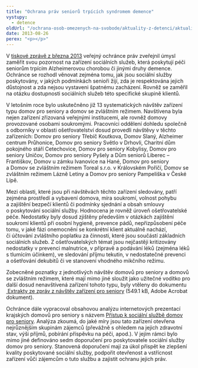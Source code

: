 ```yaml
---
title: "Ochrana práv seniorů trpících syndromem demence"
vystupy:
  - detence
oldUrl: "/ochrana-osob-omezenych-na-svobode/aktuality-z-detenci/aktuality-z-detenci-2013/ochrana-prav-senioru-trpicich-syndromem-demence/"
date: 2013-08-26
perex: "<p></p>"
---
```


<!-- imported from the old website -->

<p>V <a href="https://www.ochrance.cz/tiskove-zpravy/tiskove-zpravy-2013/zaostreno-na-peci-o-seniory/">tiskové zprávě z března 2013</a> veřejný ochránce práv zveřejnil úmysl zaměřit svou pozornost na zařízení sociálních služeb, která poskytují péči seniorům trpícím Alzheimerovou chorobou či jinými druhy demence. Ochránce se rozhodl věnovat zejména tomu, jak jsou sociální služby poskytovány, v jakých podmínkách senioři žijí, zda je respektována jejich důstojnost a zda nejsou vystaveni špatnému zacházení. Rovněž se zaměřil na otázku dostupnosti sociálních služeb této specifické skupině klientů.  </p><p>V letošním roce bylo uskutečněno již 13 systematických návštěv zařízení typu domov pro seniory a domov se zvláštním režimem. Navštívena byla nejen zařízení zřizovaná veřejnými institucemi, ale rovněž domovy provozované osobami soukromými. Pracovníci oddělení dohledu společně s odborníky v oblasti ošetřovatelství dosud provedli návštěvy v těchto zařízeních: Domov pro seniory Třebíč Koutkova, Domov Slaný, Alzheimer centrum Průhonice, Domov pro seniory Světlo v Drhovli, Charitní dům pokojného stáří Cetechovice, Domov pro seniory Kobylisy, Domov pro seniory Uničov, Domov pro seniory Pyšely a Dům seniorů Liberec – Františkov, Domov u zámku Ivanovice na Hané, Domov pro seniory a Domov se zvláštním režimem Toreal s.r.o. v Královském Poříčí, Domov se zvláštním režimem Lázně Letiny a Domov pro seniory Pampeliška v České Lípě. </p><p>Mezi oblasti, které jsou při návštěvách těchto zařízení sledovány, patří zejména prostředí a vybavení domova, míra soukromí, volnost pohybu a zajištění bezpečí klientů či podmínky sjednání a obsah smlouvy o poskytování sociální služby. Hodnocena je rovněž úroveň ošetřovatelské péče. Nedostatky byly dosud zjištěny především v otázkách zajištění soukromí klientů při osobní hygieně, prevence pádů, nepřizpůsobení péče tomu, v jaké fázi onemocnění se konkrétní klient aktuálně nachází, či účtování zvláštního poplatku za činnosti, které jsou součástí základních sociálních služeb. Z ošetřovatelských témat jsou nejčastěji kritizovány nedostatky v prevenci malnutrice, v přípravě a podávání léků (zejména léků s tlumícím účinkem), ve sledování příjmu tekutin, v nedostatečné prevenci a ošetřování dekubitů či ve stanovení vhodného mikčního režimu. </p><p>Zobecněné poznatky z jednotlivých návštěv domovů pro seniory a domovů se zvláštním režimem, které mají mimo jiné sloužit jako užitečné vodítko pro další dosud nenavštívená zařízení tohoto typu, byly vtěleny do dokumentu <a title="Otevření do nového okna" href="/uploads-import/ochrana_osob/2013/zarizeni-socialnich-sluzeb-shrnuti.pdf" target="_blank"> Extrakty ze zpráv z návštěv zařízení pro seniory</a> (549.1 kB, Adobe Acrobat dokument). </p>Ochránce dále vypracoval obsahovou analýzu internetových prezentací krajských domovů pro seniory s názvem <a href="http://www.ochrance.cz/uploads-import/ochrana_osob/ZARIZENI/Socialni_sluzby/DIS25-2013_vyzkum_zarizeni_pro_seniory.pdf" target="_blank">Přístup k sociální službě domov pro seniory</a>. Analýza zkoumá, do jaké míry jsou tato zařízení otevřena nejrůznějším skupinám zájemců (převážně s ohledem na jejich zdravotní stav, výši příjmů, pobírání příspěvku na péči, apod.). V jejím rámci bylo mimo jiné definováno sedm doporučení pro poskytovatele sociální služby domov pro seniory. Stanovená doporučení mají za úkol přispět ke zlepšení kvality poskytované sociální služby, podpořit otevřenost a vstřícnost zařízení vůči zájemcům o tuto službu a zajistit ochranu jejich práv.
